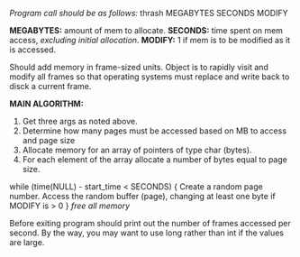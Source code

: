 *Program call should be as follows:*
thrash MEGABYTES SECONDS MODIFY

**MEGABYTES:**	amount of mem to allocate.
**SECONDS:**	time spent on mem access, *excluding initial allocation*.
**MODIFY:**		1 if mem is to be modified as it is accessed.

Should add memory in frame-sized units.
Object is to rapidly visit and modify all frames so that operating systems
must replace and write back to disck a current frame.

**MAIN ALGORITHM:**
1) Get three args as noted above.
2) Determine how many pages must be accessed based on MB 
to access and page size
3) Allocate memory for an array of pointers of type char (bytes).
4) For each element of the array allocate a number of bytes 
equal to page size.

while (time(NULL) - start_time < SECONDS)
{
 Create a random page number.
 Access the random buffer (page), changing at least one byte
if MODIFY is > 0
}
*free all memory*

Before exiting program should print out the number of frames accessed per
second. By the way, you may want to use long rather than int if the values
are large. 


